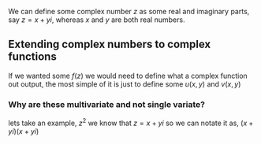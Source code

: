 We can define some complex number $z$ as some real and imaginary parts, say $z=x+yi$, whereas $x$ and $y$ are both real numbers. 
## Extending complex numbers to complex functions
If we wanted some $f(z)$ we would need to define what a complex function out output, the most simple of it is just to define some $u(x,y)$ and $v(x,y)$
### Why are these multivariate and not single variate?
lets take an example, $z^2$ we know that $z=x+yi$ so we can notate it as, $(x+yi)(x+yi)$
